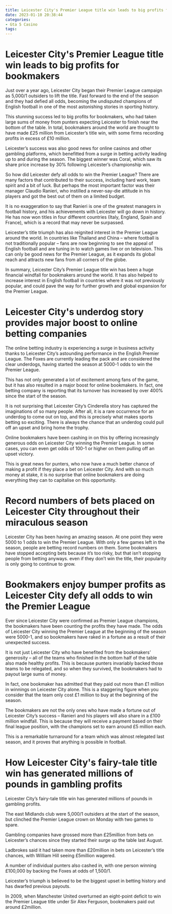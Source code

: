 ```yaml
---
title: Leicester City's Premier League title win leads to big profits for bookmakers
date: 2023-01-10 20:38:44
categories:
- Gta 5 Casino
tags:
---
```



#  Leicester City's Premier League title win leads to big profits for bookmakers

Just over a year ago, Leicester City began their Premier League campaign as 5,000/1 outsiders to lift the title. Fast forward to the end of the season and they had defied all odds, becoming the undisputed champions of English football in one of the most astonishing stories in sporting history.

This stunning success led to big profits for bookmakers, who had taken large sums of money from punters expecting Leicester to finish near the bottom of the table. In total, bookmakers around the world are thought to have made £25 million from Leicester’s title win, with some firms recording profits in excess of £10 million.

Leicester’s success was also good news for online casinos and other gambling platforms, which benefitted from a surge in betting activity leading up to and during the season. The biggest winner was Coral, which saw its share price increase by 30% following Leicester’s championship win.

So how did Leicester defy all odds to win the Premier League? There are many factors that contributed to their success, including hard work, team spirit and a bit of luck. But perhaps the most important factor was their manager Claudio Ranieri, who instilled a never-say-die attitude in his players and got the best out of them on a limited budget.

It is no exaggeration to say that Ranieri is one of the greatest managers in football history, and his achievements with Leicester will go down in history. He has now won titles in four different countries (Italy, England, Spain and France), which is a record that may never be surpassed.

Leicester’s title triumph has also reignited interest in the Premier League around the world. In countries like Thailand and China – where football is not traditionally popular – fans are now beginning to see the appeal of English football and are tuning in to watch games live or on television. This can only be good news for the Premier League, as it expands its global reach and attracts new fans from all corners of the globe.

In summary, Leicester City’s Premier League title win has been a huge financial windfall for bookmakers around the world. It has also helped to increase interest in English football in countries where it was not previously popular, and could pave the way for further growth and global expansion for the Premier League.

#  Leicester City's underdog story provides major boost to online betting companies

The online betting industry is experiencing a surge in business activity thanks to Leicester City’s astounding performance in the English Premier League. The Foxes are currently leading the pack and are considered the clear underdogs, having started the season at 5000-1 odds to win the Premier League.

This has not only generated a lot of excitement among fans of the game, but it has also resulted in a major boost for online bookmakers. In fact, one betting company is reporting that its turnover has increased by over 400% since the start of the season.

It is not surprising that Leicester City’s Cinderella story has captured the imaginations of so many people. After all, it is a rare occurrence for an underdog to come out on top, and this is precisely what makes sports betting so exciting. There is always the chance that an underdog could pull off an upset and bring home the trophy.

Online bookmakers have been cashing in on this by offering increasingly generous odds on Leicester City winning the Premier League. In some cases, you can even get odds of 100-1 or higher on them pulling off an upset victory.

This is great news for punters, who now have a much better chance of making a profit if they place a bet on Leicester City. And with so much money at stake, it is no surprise that online bookmakers are doing everything they can to capitalise on this opportunity.

#  Record numbers of bets placed on Leicester City throughout their miraculous season

<!--

Leicester City's 5000-1 Premier League winning odds have caught the attention of people around the world, and now with just a handful of games left in the season, fans and bettors alike are eager to see if they can pull off one of the biggest upsets in sports history. The team is currently sitting in first place with a 5-point lead over second-place Tottenham Hotspur and 8-point lead over third-place Arsenal, so although they're not considered shoe-ins for the title yet, their victory is looking increasingly likely.

While there are plenty of people who are simply rooting for Leicester out of pure enthusiasm, there are also many making a financial gamble on their victory. Millions of pounds have been placed on bets backing Leicester to win the Premier League, and if they do pull off the upset, it will be one of the largest payouts in sports betting history. In fact, some bookmakers have stopped taking any more bets on Leicester because the odds have gotten so long, but that isn't stopping people from putting money on them.

The interest in Leicester City doesn't seem to be waning anytime soon - in fact, it may only continue to grow as we get closer to the end of the season. So whether you're rooting for them because you love an underdog story or you're just hoping to make some easy money, make sure to keep an eye on Leicester City as they make their final push for Premier League glory.

-->

Leicester City has been having an amazing season. At one point they were 5000 to 1 odds to win the Premier League. With only a few games left in the season, people are betting record numbers on them. Some bookmakers have stopped accepting bets because it’s too risky, but that isn’t stopping people from betting anyways. even if they don’t win the title, their popularity is only going to continue to grow.

#  Bookmakers enjoy bumper profits as Leicester City defy all odds to win the Premier League

Ever since Leicester City were confirmed as Premier League champions, the bookmakers have been counting the profits they have made. The odds of Leicester City winning the Premier League at the beginning of the season were 5000-1, and so bookmakers have raked in a fortune as a result of their unexpected success.

It is not just Leicester City who have benefited from the bookmakers’ generosity – all of the teams who finished in the bottom half of the table also made healthy profits. This is because punters invariably backed those teams to be relegated, and so when they survived, the bookmakers had to payout large sums of money.

In fact, one bookmaker has admitted that they paid out more than £1 million in winnings on Leicester City alone. This is a staggering figure when you consider that the team only cost £1 million to buy at the beginning of the season.

The bookmakers are not the only ones who have made a fortune out of Leicester City’s success – Ranieri and his players will also share in a £100 million windfall. This is because they will receive a payment based on their final league position, with the champions set to earn around £5 million each.

This is a remarkable turnaround for a team which was almost relegated last season, and it proves that anything is possible in football.

#  How Leicester City's fairy-tale title win has generated millions of pounds in gambling profits

Leicester City’s fairy-tale title win has generated millions of pounds in gambling profits.

The east Midlands club were 5,000/1 outsiders at the start of the season, but clinched the Premier League crown on Monday with two games to spare.

Gambling companies have grossed more than £25million from bets on Leicester’s chances since they started their surge up the table last August.

Ladbrokes said it had taken more than £20million in bets on Leicester’s title chances, with William Hill seeing £5million wagered.

A number of individual punters also cashed in, with one person winning £100,000 by backing the Foxes at odds of 1,500/1.

Leicester’s triumph is believed to be the biggest upset in betting history and has dwarfed previous payouts.

In 2009, when Manchester United overturned an eight-point deficit to win the Premier League title under Sir Alex Ferguson, bookmakers paid out around £2million.